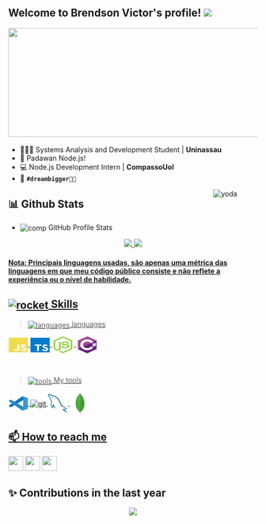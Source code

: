 <!--    👋🏽Welcome  https://user-images.githubusercontent.com/82064724/147617882-0ae61fab-2b1e-4237-a61a-9a89bba4ced4.gif  -->


 ## Welcome to Brendson Victor's profile! <img src="https://media.giphy.com/media/hvRJCLFzcasrR4ia7z/giphy.gif" width="23">
<img height="220" width="850" src="https://cdna.artstation.com/p/assets/images/images/025/789/352/original/pixel-jeff-galaxy-far-far-away.gif?1586928273">


- 👨🏽‍💻 Systems Analysis and Development Student | **Uninassau**
- 💚 Padawan Node.js!
- 💻 Node.js Development Intern | **CompassoUol** <img width="15"  height="15" src="https://user-images.githubusercontent.com/56005421/152708030-773b2973-5f36-4a5e-98e6-d3819f13c098.png">
- 💭 **`#dreambigger🚀🧡`**


<img src="https://66.media.tumblr.com/tumblr_macx4vgB5f1rfjowdo1_500.gif"  width="90" align="right" alt="yoda">

<!--    📊stats  https://cdn.discordapp.com/attachments/696749484012601344/899839913615306773/babyyoda_icon-removebg.png  -->

## 📊 Github Stats
- <img align="center" alt="comp" height="20" width="20" src="https://cdn.discordapp.com/attachments/696749484012601344/899846768789958677/computer-screen.png"> GitHub Profile Stats

<div align="center">
  <a href="https://github.com/br3nds0n">
  <img height="145em" src="https://github-readme-stats.vercel.app/api?username=br3nds0n&show_icons=true&theme=dark&include_all_commits=true&count_private=true"/>
  <img height="145em" src="https://github-readme-stats.vercel.app/api/top-langs/?username=br3nds0n&layout=compact&langs_count=7&theme=dark"/>      
</div>
  
  <h4><b>Nota:</b> Principais linguagens usadas, são apenas uma métrica das linguagens em que meu código público consiste e não reflete a experiência ou o nível de habilidade.</h4>
 
<!--    🚀skills    -->
 
## <img align="center" alt="rocket" height="25" width="25" src="https://cdn.discordapp.com/attachments/696749484012601344/899811382114013215/startup.png"> Skills 
 
> <img align="center" alt="languages" height="20" width="20" src="https://cdn.discordapp.com/attachments/696749484012601344/899805228793208852/programador.png"> languages 

 <p>
 <!-- <img align="center" alt="HTML" height="30" width="40" src="https://raw.githubusercontent.com/devicons/devicon/master/icons/html5/html5-original.svg"> 
  <img align="center" alt="CSS" height="30" width="40" src="https://raw.githubusercontent.com/devicons/devicon/master/icons/css3/css3-original.svg"> -->
  <img align="center" alt="Js" height="30" width="40" src="https://raw.githubusercontent.com/devicons/devicon/master/icons/javascript/javascript-plain.svg">
  <img align="center" alt="Ts" height="30" width="40" src="https://github.com/devicons/devicon/blob/master/icons/typescript/typescript-plain.svg">
  <img align="center" alt="nodeJs" height="35" width="45" src="https://raw.githubusercontent.com/devicons/devicon/2ae2a900d2f041da66e950e4d48052658d850630/icons/nodejs/nodejs-original.svg">
  <img align="center" alt="Csharp" height="35" width="45" src="https://raw.githubusercontent.com/devicons/devicon/master/icons/csharp/csharp-original.svg">

 </p>
 
 <br/>

 
 <!--    🛠tools    -->
 
 > <img align="center" alt="tools" height="20" width="20" src="https://cdn.discordapp.com/attachments/696749484012601344/899806226026754068/tools.png"> My tools

 <p>
  <img align="center" alt="vs-code" height="30" width="40" src="https://github.com/devicons/devicon/blob/master/icons/vscode/vscode-original.svg">
  <img align="center" alt="git" height="30" width="40" src="https://raw.githubusercontent.com/jmnote/z-icons/master/svg/git.svg">
  <img align="center" alt="mysql" height="40" width="40" src="https://github.com/devicons/devicon/blob/master/icons/mysql/mysql-original.svg">
  <img align="center" alt="mongodb" height="47" width="42" src="https://github.com/devicons/devicon/blob/master/icons/mongodb/mongodb-original.svg">
 </p>
 
<!-- <br/>
 
 
    🌀frameworks    
 
  > <img align="center" alt="framework" height="20" width="20" src="https://cdn.discordapp.com/attachments/696749484012601344/899728257849630730/framework.png">  Frameworks
 
 <p><img align="center" alt="bootstrap" height="30" width="40" src="https://raw.githubusercontent.com/devicons/devicon/2ae2a900d2f041da66e950e4d48052658d850630/icons/bootstrap/bootstrap-original.svg"><p/> -->
  
 
<!--    📫to me    -->

## 📫 How to reach me

<p align="left">
   <a href="https://instagram.com/breendson/" alt="Instagram">
  <img height="30" width="30" src="https://cdn.discordapp.com/attachments/696749484012601344/899812069757583440/instagram.png"/></a>
  
   <a href="https://www.linkedin.com/in/brendson" alt="Linkedin">
  <img height="30" width="30" src="https://cdn.discordapp.com/attachments/696749484012601344/899812823943741490/linkedin_1.png" /></a>                                                                                                                                     
  <a href="mailto:brendson.net@gmail.com" alt="Gmail">
  <img height="30" width="30" src="https://cdn.discordapp.com/attachments/696749484012601344/899813317315555368/gmail.png" /></a> 
</p>
 
 <!-- 🐍snake height="200em" -->
 
 ## ✨ Contributions in the last year
 
 <p align="center"> <img src="https://github.com/br3nds0n/br3nds0n/blob/output/github-contribution-grid-snake.svg"> </p>
